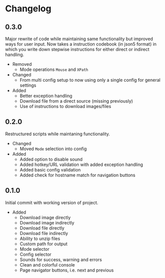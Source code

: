 # Changelog

## 0.3.0

Major rewrite of code while maintaining same functionality but improved ways for user input. Now takes a instruction codebook (in json5 format) in which you write down stepwise instructions for either direct or indirect handling.

- Removed
    - Mode operations `Mouse` and `XPath`
- Changed
    - From multi config setup to now using only a single config for general settings
- Added
    - Better exception handling
    - Download file from a direct source (missing previously)
    - Use of instructions to download images/files

## 0.2.0

Restructured scripts while maintaning functionality.

- Changed
    - Moved `Mode` selection into config
- Added
    - Added option to disable sound
    - Added hotkey/URL validation with added exception handling
    - Added basic config validation
    - Added check for hostname match for navigation buttons

## 0.1.0

Initial commit with working version of project.

- Added
    - Download image directly
    - Download image indirectly
    - Download file directly
    - Download file indirectly
    - Ability to unzip files
    - Custom path for output
    - Mode selector
    - Config selector
    - Sounds for success, warning and errors
    - Clean and colorful console
    - Page navigator buttons, i.e. next and previous